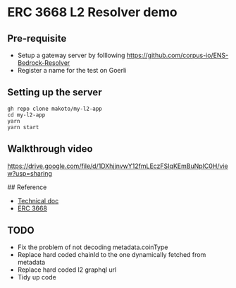 # ERC 3668 L2 Resolver demo

## Pre-requisite

- Setup a gateway server by folllowing https://github.com/corpus-io/ENS-Bedrock-Resolver
- Register a name for the test on Goerli

## Setting up the server

```
gh repo clone makoto/my-l2-app
cd my-l2-app
yarn
yarn start
```

## Walkthrough video

https://drive.google.com/file/d/1DXhjjnvwY12fmLEczFSIqKEmBuNpIC0H/view?usp=sharing

## Reference

- [Technical doc](https://docs.ens.domains/dapp-developer-guide/ens-l2-offchain#l2-resolver)
- [ERC 3668](https://eips.ethereum.org/EIPS/eip-3668)

## TODO

- Fix the problem of not decoding metadata.coinType
- Replace hard coded chainId to the one dynamically fetched from metadata
- Replace hard coded l2 graphql url
- Tidy up code
